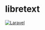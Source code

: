 # libretext
[![Laravel](https://github.com/kreut/libretext/actions/workflows/laravel_test.yml/badge.svg?branch=DoDeploy)](https://github.com/kreut/libretext/actions/workflows/laravel_test.yml)
